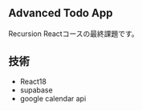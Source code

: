 ## Advanced Todo App  
Recursion Reactコースの最終課題です。
## 技術
- React18
- supabase
- google calendar api

